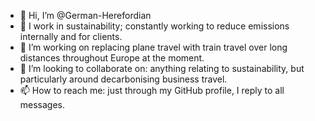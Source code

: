 - 👋 Hi, I’m @German-Herefordian
- 👀 I work in sustainability; constantly working to reduce emissions internally and for clients.
- 🌱 I’m working on replacing plane travel with train travel over long distances throughout Europe at the moment.
- 💞️ I’m looking to collaborate on:  anything relating to sustainability, but particularly around decarbonising business travel.
- 📫 How to reach me: just through my GitHub profile, I reply to all messages.

<!---
German-Herefordian/German-Herefordian is a ✨ special ✨ repository because its `README.md` (this file) appears on your GitHub profile.
You can click the Preview link to take a look at your changes.
--->

